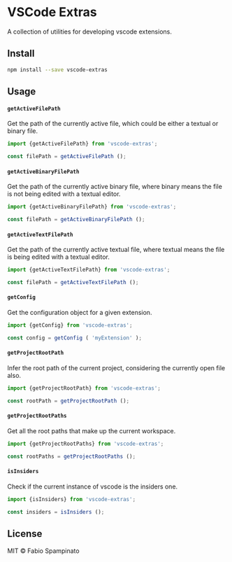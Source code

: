# VSCode Extras

A collection of utilities for developing vscode extensions.

## Install

```sh
npm install --save vscode-extras
```

## Usage

#### `getActiveFilePath`

Get the path of the currently active file, which could be either a textual or binary file.

```ts
import {getActiveFilePath} from 'vscode-extras';

const filePath = getActiveFilePath ();
```

#### `getActiveBinaryFilePath`

Get the path of the currently active binary file, where binary means the file is not being edited with a textual editor.

```ts
import {getActiveBinaryFilePath} from 'vscode-extras';

const filePath = getActiveBinaryFilePath ();
```

#### `getActiveTextFilePath`

Get the path of the currently active textual file, where textual means the file is being edited with a textual editor.

```ts
import {getActiveTextFilePath} from 'vscode-extras';

const filePath = getActiveTextFilePath ();
```

#### `getConfig`

Get the configuration object for a given extension.

```ts
import {getConfig} from 'vscode-extras';

const config = getConfig ( 'myExtension' );
```

#### `getProjectRootPath`

Infer the root path of the current project, considering the currently open file also.

```ts
import {getProjectRootPath} from 'vscode-extras';

const rootPath = getProjectRootPath ();
```

#### `getProjectRootPaths`

Get all the root paths that make up the current workspace.

```ts
import {getProjectRootPaths} from 'vscode-extras';

const rootPaths = getProjectRootPaths ();
```

#### `isInsiders`

Check if the current instance of vscode is the insiders one.

```ts
import {isInsiders} from 'vscode-extras';

const insiders = isInsiders ();
```

## License

MIT © Fabio Spampinato

